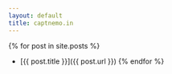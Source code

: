 ```yaml
---
layout: default
title: captnemo.in
---
```

{% for post in site.posts %}
  * [{{ post.title }}]({{ post.url }})
{% endfor %}
